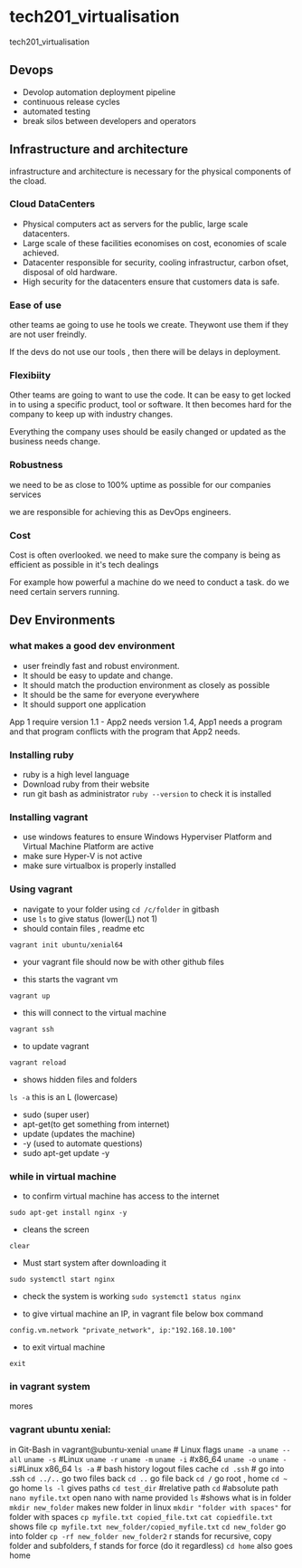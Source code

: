 # tech201_virtualisation
tech201_virtualisation

## Devops

- Devolop automation deployment pipeline
- continuous release cycles
- automated testing
- break silos between developers and operators

## Infrastructure and architecture
infrastructure and architecture is necessary for the physical components of the cload.

### Cloud DataCenters

- Physical computers act as servers for the public, large scale datacenters.
- Large scale of these facilities economises on cost, economies of scale achieved.
- Datacenter responsible for security, cooling infrastructur, carbon ofset, disposal of old hardware.
- High security for the datacenters ensure that customers data is safe.

### Ease of use
other teams ae going to use he tools we create. Theywont use them if they are not user freindly.

If the devs do not use our tools , then there will be delays in deployment.

### Flexibiity
Other teams are going to want to use the code. It can be easy to get locked in to using a specific product, tool or software. It then becomes hard for the company to keep up with industry changes.

Everything the company uses should be easily changed or updated as the business needs change.

### Robustness
we need to be as close to 100% uptime as possible for our companies services

we are responsible for achieving this as DevOps engineers.

### Cost
Cost is often overlooked. we need to make sure the company is being as efficient as possible in it's tech dealings

For example how powerful a machine do we need to conduct a task. do we need certain servers running.

## Dev Environments
### what makes a good dev environment
- user freindly fast and robust environment.
- It should be easy to update and change.
- It should match the production environment as closely as possible
- It should be the same for everyone everywhere
- It should support one application

App 1 require version 1.1 - App2 needs version 1.4, App1 needs a program and that program conflicts with the program that App2 needs.

### Installing ruby
- ruby is a high level language
- Download ruby from their website
- run git bash as administrator `ruby --version` to check it is installed

### Installing vagrant 
- use windows features to ensure Windows Hyperviser Platform and Virtual Machine Platform are active
- make sure Hyper-V is not active
- make sure virtualbox is properly installed

### Using vagrant
- navigate to your folder using `cd /c/folder` in gitbash
- use `ls` to give status (lower(L) not 1)
- should contain files , readme etc

```vagrant init ubuntu/xenial64```

- your vagrant file should now be with other github files

- this starts the vagrant vm

```vagrant up```

- this will connect to the virtual machine

`vagrant ssh`


- to update vagrant

`vagrant reload`

- shows hidden files and folders

`ls -a` this is an L (lowercase)

- sudo (super user)
- apt-get(to get something from internet)
- update (updates the machine)
- -y (used to automate questions)
- sudo apt-get update -y




### while in virtual machine
- to confirm virtual machine has access to the internet

`sudo apt-get install nginx -y`

- cleans the screen

`clear`

- Must start system after downloading it 

`sudo systemctl start nginx`

- check the system is working
`sudo systemct1 status nginx`

- to give virtual machine an IP, in vagrant file below box command

`config.vm.network "private_network", ip:"192.168.10.100"`

- to exit virtual machine

`exit`


### in vagrant system
mores

### vagrant ubuntu xenial:
in Git-Bash
in vagrant@ubuntu-xenial
`uname` # Linux
flags
`uname -a`
`uname --all`
`uname -s` #Linux
`uname -r`
`uname -m`
`uname -i` #x86_64
`uname -o`
`uname -si`#Linux x86_64
`ls -a` # bash history logout files cache
`cd .ssh` # go into .ssh
`cd ../..` go two files back
`cd ..` go file back
`cd /` go root , home
`cd ~` go home
`ls -l` gives paths
`cd test_dir` #relative path
`cd` #absolute path
`nano myfile.txt` open nano with name provided
`ls` #shows what is in folder
`mkdir new_folder` makes new folder in linux
`mkdir "folder with spaces"` for folder with spaces
`cp myfile.txt copied_file.txt`
`cat copiedfile.txt` shows file
`cp myfile.txt new_folder/copied_myfile.txt`
`cd new_folder` go into folder
`cp -rf new_folder new_folder2` r stands for recursive, copy folder and subfolders, f stands for force (do it regardless)
`cd home` also goes home


